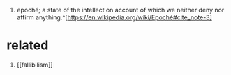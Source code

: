 1. epoché; a state of the intellect on account of which we neither deny nor affirm anything.^[https://en.wikipedia.org/wiki/Epoché#cite_note-3]

# related
1. [[fallibilism]]